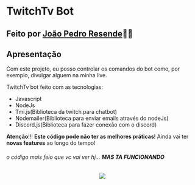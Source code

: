 # TwitchTv Bot
## Feito por [João Pedro Resende](https://linkedin.com/in/jpresdev)👨‍💻

## Apresentação

Com este projeto, eu posso controlar os comandos do bot como, por exemplo, divulgar alguem na minha live.

TwitchTv bot feito com as tecnologias:

* Javascript
* NodeJs
* Tmi.js(Biblioteca da twitch para chatbot)
* Nodemailer(Biblioteca para enviar emails através do nodeJs)
* Discord.js(Biblioteca para fazer conexão com o discord)

**Atenção**!!! **Este código pode não ter as melhores práticas**! Ainda vai ter **novas features** ao longo do tempo!

###### o código mais feio que vc vai ver hj... __MAS TA FUNCIONANDO__ 

<p align="center"><img src="https://static-cdn.jtvnw.net/jtv_user_pictures/d78a6ac7-27cd-419c-a45f-26fbe325820e-profile_image-150x150.png" /></p>
